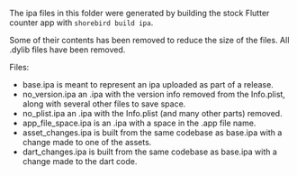 The ipa files in this folder were generated by building the stock Flutter counter app with `shorebird build ipa`.

Some of their contents has been removed to reduce the size of the files. All .dylib files have been removed.

Files:

- base.ipa is meant to represent an ipa uploaded as part of a release.
- no_version.ipa an .ipa with the version info removed from the Info.plist, along with several other files to save space.
- no_plist.ipa an .ipa with the Info.plist (and many other parts) removed.
- app_file_space.ipa is an .ipa with a space in the .app file name.
- asset_changes.ipa is built from the same codebase as base.ipa with a change made to one of the assets.
- dart_changes.ipa is built from the same codebase as base.ipa with a change made to the dart code.
